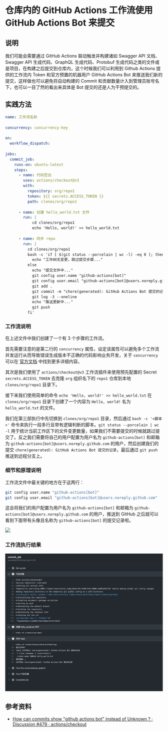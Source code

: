# 仓库内的 GitHub Actions 工作流使用 GitHub Actions Bot 来提交

## 说明

我们可能会需要通过 GitHub Actions 联动触发并构建诸如 Swagger API 文档、Swagger API 生成代码、GraphQL 生成代码、Protobuf 生成代码之类的文件或是项目，在构建之后提交到仓库内，这个时候我们可以利用到 Github Actions 提供的工作流内 Token 和官方预置的机器用户 GitHub Actions Bot 来推送我们新的提交，这样做也可以避免将自动构建的 Commit 和贡献数量计入到管理员账号名下，也可以一目了然的看出来具体是 Bot 提交的还是人为干预提交的。

## 实践方法

```yaml
name: 工作流名称

concurrency: concurrency-key

on:
  workflow_dispatch:

jobs:
  commit_job:
    runs-on: ubuntu-latest
    steps:
      - name: 代码签出
        uses: actions/checkout@v3
        with:
          repository: org/repo1
          token: ${{ secrets.ACCESS_TOKEN }}
          path: clones/org/repo1

      - name: 创建 hello_world.txt 文件
        run: |
            cd clones/org/repo1
            echo 'Hello, world!' >> hello_world.txt

      - name: 同步 repo
        run: |
          cd clones/org/repo1
          bash -c 'if [ $(git status --porcelain | wc -l) -eq 0 ]; then
            echo "工作树无变更，跳过提交步骤..."
          else
            echo "提交文件中..."
            git config user.name "github-actions[bot]"
            git config user.email "github-actions[bot]@users.noreply.github.com"
            git add .
            git commit -m "chore(generated): GitHub Actions Bot 提交的记录"
            git log -3 --oneline
            echo "推送更新中..."
            git push
          fi'
```

### 工作流说明

在上述文件中我们创建了一个有 3 个步骤的工作流。

首先需要注意的是第二行的 `concurrency` 属性，设定该属性可以避免多个工作流并发运行从而导致错误生成版本不正确的代码影响业务开发，关于 `concurrency` 可以在 [官方文档](https://docs.github.com/en/actions/using-jobs/using-concurrency) 中找到更多详细内容。

其次是我们使用了 `actions/checkout@v3` 工作流插件来使用预先配置的 Secret `secrets.ACCESS_TOKEN` 去克隆 `org` 组织名下的 `repo1` 仓库到本地 `clones/org/repo1` 目录下。

接下来我们使用简单的命令 `echo 'Hello, world!' >> hello_world.txt` 在 `clones/org/repo1` 目录下创建了一个内容为 `Hello, world!` 名为 `hello_world.txt` 的文件。

我们在第三部执行中先切换到 `clones/org/repo1` 目录，然后通过 `bash -c '<脚本>'` 命令来执行一段多行且带有逻辑判断的脚本。`git status --porcelain | wc -l` 用于统计当前工作区下的文件变更数量，如果我们不需要提交的时候就跳过提交了。反之我们需要将自己的用户配置为用户名为 `github-actions[bot]` 和邮箱为 `github-actions[bot]@users.noreply.github.com` 的用户，然后创建我们的提交 `chore(generated): GitHub Actions Bot 提交的记录`，最后通过 `git push` 推送到远程分支上。

### 细节和原理说明

工作流文件中最关键的地方在于这两行：

```bash
git config user.name "github-actions[bot]"
git config user.email "github-actions[bot]@users.noreply.github.com"
```

这会将我们的用户配置为用户名为 `github-actions[bot]` 和邮箱为 `github-actions[bot]@users.noreply.github.com` 的用户，推送到 GitHub 之后就可以看到下面带有头像且名称为 `github-actions[bot]` 的提交记录啦。

![](github-actions-use-bot-user-account-as-commiter-screenshot-01.png)

### 工作流执行结果

![](./assets/github-actions-use-bot-user-account-as-commiter-screenshot-02.png)

## 参考资料

- [How can commits show "github actions bot" instead of Unknown ? · Discussion #479 · actions/checkout](https://github.com/actions/checkout/discussions/479)
